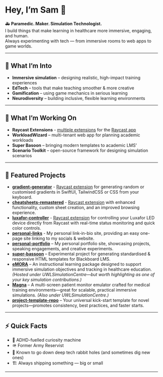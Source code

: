 # Hey, I’m Sam 👋  

🚑 **Paramedic. Maker. Simulation Technologist.**  
I build things that make learning in healthcare more immersive, engaging, and human.  
Always experimenting with tech — from immersive rooms to web apps to game worlds.

---

## 🌟 What I’m Into
- **Immersive simulation** – designing realistic, high-impact training experiences  
- **EdTech** – tools that make teaching smoother & more creative  
- **Gamification** – using game mechanics in serious learning  
- **Neurodiversity** – building inclusive, flexible learning environments  

---

## 🔭 What I’m Working On
- **Raycast Extensions** - [multiple extensions](https://github.com/search?q=owner%3Asmcnab1%20topic%3Araycast&type=repositories) for the [Raycast app](https://raycast.com/smcnab1)
- **WorkloadWizard** – multi-tenant web app for planning academic workloads  
- **Super Basoon** – bringing modern templates to academic LMS'
- **Scenario Toolkit** – open-source framework for designing simulation scenarios  

---

## 🚀 Featured Projects
- **[gradient-generator](https://github.com/smcnab1/gradient-generator)** - [Raycast extension](https://www.raycast.com/smcnab1/gradient-generator) for generating random or customised gradients in SwiftUI, TailwindCSS or CSS from your keyboard.
- **[cheatsheets-remastered](https://github.com/smcnab1/cheatsheets-remastered)** - [Raycast extension](https://www.raycast.com/smcnab1/cheatsheets-remastered) with enhanced functionality, custom sheet creation, and an improved browsing experience.
- **[luxafor-controller](https://github.com/smcnab1/luxafor-controller)** - [Raycast extension](https://www.raycast.com/smcnab1/luxafor-controller) for controlling your Luxafor LED device directly from Raycast with real-time status monitoring and quick color controls.
- **[personal-links](https://github.com/smcnab1/personal-links)** - My personal link-in-bio site, providing an easy one-page site linking to my socials & website.
- **[personal-portfolio](https://github.com/smcnab1/personal-portfolio)** – My personal portfolio site, showcasing projects, speaking engagements, and creative experiments.
- **[super-bassoon](https://github.com/smcnab1/super-bassoon)** – Experimental project for generating standardised & responsive HTML templates for Blackboard LMS.
- **[eMORA](https://github.com/UWLSimulationCentre/eMORA)** – An instructional learning package designed to support immersive simulation objectives and tracking in healthcare education. *(Hosted under UWLSimulationCentre—but worth highlighting as one of your key simulation contributions.)*  
- **[Magna](https://github.com/UWLSimulationCentre/Magna)** – A multi-screen patient monitor emulator crafted for medical training environments—great for scalable, practical immersive simulations. *(Also under UWLSimulationCentre.)*  
- **[project-template-repo](https://github.com/smcnab1/project-template-repo)** – Your universal kick-start template for novel projects—promotes consistency, best practices, and faster starts.

---

## ⚡ Quick Facts
- 🧠 ADHD-fuelled curiosity machine  
- 🪖 Former Army Reservist  
- 🐇 Known to go down deep tech rabbit holes (and sometimes dig new ones)  
- 🏗 Always shipping something — big or small  

---
